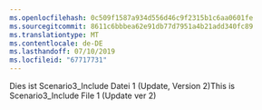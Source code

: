 ```yaml
---
ms.openlocfilehash: 0c509f1587a934d556d46c9f2315b1c6aa0601fe
ms.sourcegitcommit: 8611c6bbbea62e91db77d7951a4b21add340fc89
ms.translationtype: MT
ms.contentlocale: de-DE
ms.lasthandoff: 07/10/2019
ms.locfileid: "67717731"
---
```

<span data-ttu-id="ea13a-101">Dies ist Scenario3_Include Datei 1 (Update, Version 2)</span><span class="sxs-lookup"><span data-stu-id="ea13a-101">This is Scenario3_Include File 1  (Update ver 2)</span></span>
